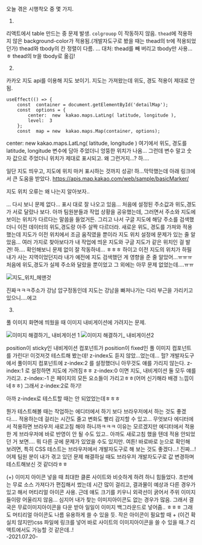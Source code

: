 오늘 겪은 시행착오 중 몇 가지.

1.
리액트에서 table 만드는 중 문제 발생.
```colgrouop``` 이 작동하지 않음.
```thead```에 적용하지 않은 background-color가 적용됨.(개발자도구로 봤을 때는 thead의 tr에 적용되었던가)
thead와 tbody의 칸 정렬이 다름.
...
대처: thead를 빼 버리고 tbody만 사용...ㅎ thead의 tr을 tbody로 옮김!

2.
카카오 지도 api를 이용해 지도 보이기.
지도는 가져왔는데 위도, 경도 적용이 제대로 안 됨.
```
useEffect(() => {
	const  container = document.getElementById('detailMap');
	const  options = {
		center:  new  kakao.maps.LatLng( latitude, longitude ),
		level:  3
	};
	const  map = new  kakao.maps.Map(container, options);
```
center:  new  kakao.maps.LatLng( latitude, longitude ) 여기에서 위도, 경도를 latitude, longitude 변수에 담아 주었더니 엉뚱한 위치가 나옴...
그런데 변수 말고 숫자 값으로 주었더니 위치가 제대로 표시되고.
왜 그런거지...? 하....

일단 지도 띄우고, 지도에 위치 마커 표시하는 것까지 성공!
 하...막막했는데 아래 링크에서 큰 도움을 받았다.
https://apis.map.kakao.com/web/sample/basicMarker/

지도 위치 오류는 왜 나는지 알아보자..

...
다시 보니 문제 없다... 표시 대로 잘 나오고 있음...
처음에 설정된 주소값과 위도,경도가 서로 달랐나 보다.
아까 팀원분들과 작업 상황을 공유했는데, 그러면서 주소와 지도에 보이는 위치가 다르다는 말씀을 들었거든.
그리고 나서 구글 지도에 해당 주소를 검색했더니 이전 데이터의 위도,경도랑 아주 살짝 다르더라.
새로운 위도, 경도를 가져와 적용했는데 지도가 이전 위치에서 조금 움직였을 뿐이라 지도 위치 설정에 문제가 있는 줄 알았음...
여러 가지로 찾아보다가 내 작업에 띄운 지도와 구글 지도가 같은 위치인 걸 발견!
하.... 확인해보니 문제 없이 잘 작동하네...
ㅎㅎㅎ 하이고
이전 지도의 위치가 하필 내가 사는 지역이었던지라 내가 예전에 지도 검색했던 게 영향을 준 줄 알았어...ㅠㅠㅠ
처음에 위도,경도가 실제 주소와 달랐을 뿐이었고 그 외에는 아무 문제 없었는데....ㅠㅠ

![지도_위치_헤맨것](https://user-images.githubusercontent.com/60069112/126366250-cd5a5c3f-7160-40cb-aeef-e3baffa9f844.png)


진짜ㅋㅋㅋ주소가 강남 압구정동인데 지도는 강남을 빠져나가는 다리 부근을 가리키고 있으니....에고


3.
풀 이미지 화면에 띄웠을 때 이미지 내비게이션에 가려지는 문제.

![이미지 해결하기_ 내비게이션 1](https://user-images.githubusercontent.com/60069112/126366274-361d6c5f-6af8-4495-b267-3212b3e7c9e2.png)
![이미지 해결하기_ 내비게이션2](https://user-images.githubusercontent.com/60069112/126366282-b67637a7-597d-4d07-acf1-00d5b4146fdf.png)

position이 sticky인 내비게이션 컴포넌트가 position이 fixed인 풀 이미지 컴포넌트를 가린다! 
이것저것 테스트해 봤는데!
z-index도 듣지 않았...었는데...
헐?
개발자도구에서 풀이미지 컴포넌트에 z-index:2 를 설정했더니 아무것도 얘를 가리지 않는다.
z-index:1 로 설정하면 지도에 가려짐ㅎㅎ
z-index:0 이면 지도, 내비게이션 둘 모두 얘를 가리고.
z-index:-1 은 페이지의 모든 요소들이 가리고ㅎㅎ(어머 신기해라 배경 느낌이네ㅎㅎ)
그래서 z-index:2로 하기!

아까 z-index로 테스트할 때는 안 되었었는데ㅎㅎㅎ

뭔가 테스트해볼 때는 작업하는 에디터에서 하기 보다 브라우저에서 하는 것도 좋겠다....
적용하는데 걸리는 시간도 줄고 변화도 빨리 감지할 수 있고...
무엇보다 에디터에서 적용하면 브라우저 새로고침 해야 하니까ㅋㅋㅋ
이유는 모르겠지만 에디터에서 적용한 게 브라우저에 바로 반영이 안 될 수도 있고.. 아까도 새로고침 했을 텐데 적용 안되었던 거 보면.... 뭐 다른 곳에 문제가 있었을 수도 있지만.
여튼! 
바로바로 눈으로 확인해 보려면, 특히 CSS 테스트는 브라우저에서 개발자도구로 해 보는 것도 좋겠다...! 진짜...!
어제 팀원 분이 내가 겪고 있던 문제 해결하실 때도 브라우저 개발자도구로 값 변경하며 테스트해보신 것 같더라ㅎㅎ

(+)
이미지 아이콘 넣을 때 최대한 클론 사이트와 비슷하게 하려 하니 힘들었다.
초반에는 무료 소스 가져다가 편집해서 썼는데
시간 많이 걸리고, 결과물이 예상과 다른 경우가 있고 해서
머티리얼 아이콘 사용.
근데 얘도 크기를 키우니 외곽선이 굵어서 주위 이미지들이랑 어울리지 않음...
심지어 내가 찾는 이미지아이콘도 없는 경우가 많음.
그래서 결국은 무료이미지아이콘을 다운 받아 일일이 이미지 백그라운드로 넣어줌..
ㅎㅎㅎ
그래도 머티리얼 아이콘도 나름 유용하게 쓸 수 있을 듯.
작은 아이콘이 필요할 때 + (이건 확실치 않지만)css 파일에 링크를 넣어 바로 사이트의 이미지아이콘을 쓸 수 있을 때..? 리액트에서도 가능할 것 같은데..!  
-2021.07.20-
